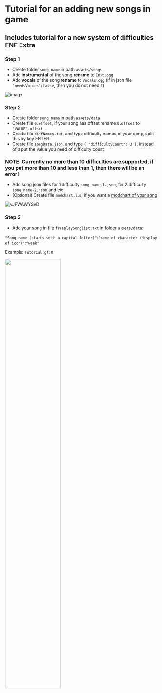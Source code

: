 # Tutorial for an adding new songs in game

## Includes tutorial for a new system of difficulties FNF Extra

### Step 1
- Create folder `song_name` in path `assets/songs`
- Add **instrumental** of the song **rename** to `Inst.ogg`
- Add **vocals** of the song **rename** to `Vocals.ogg` (if in json file `"needsVoices":false`, then you do not need it)

![image](https://user-images.githubusercontent.com/85291330/139115334-bd434843-29fb-4f7a-929a-968e330595c9.png)

### Step 2
- Create folder `song_name` in path `assets/data`
- Create file `0.offset`, if your song has offset rename `0.offset` to `"VALUE".offset`
- Create file `diffNames.txt`, and type difficulty names of your song, split this by key ENTER
- Create file `songData.json`, and type `{ "difficultyCount": 3 }`, instead of `3` put the value you need of difficulty count
### NOTE: Currently no more than 10 difficulties are supported, if you put more than 10 and less than 1, then there will be an error!
- Add song json files for 1 difficulty `song_name-1.json`, for 2 difficulty `song_name-2.json` and etc
- (Optional) Create file `modchart.lua`, if you want a [modchart of your song](https://github.com/TheLeerName/FNF-extra/blob/main/art/docs/modchart.md)

![vJFWAWYSvD](https://user-images.githubusercontent.com/85291330/139118261-a979a041-d8ca-461f-9478-be192933022d.png)


### Step 3
- Add your song in file `freeplaySonglist.txt` in folder `assets/data`:

`"Song_name (starts with a capital letter)"`:`"name of character (display of icon)"`:`"week"`

Example: `Tutorial:gf:0`

<img src="https://user-images.githubusercontent.com/85291330/139119533-906e1b71-2bde-46b9-99cb-760a742d9cb2.png" width="60%"/>
